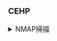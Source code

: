 ### CEHP

<details>
  <summary>NMAP掃描</summary>
  
  ``` console
  nmap -sn 10.10.10.*
  nmap -sn 10.10.10.* --packet-trace
  nmap -sn scanme.nmap.org --packet-trace
  ```
</details>
